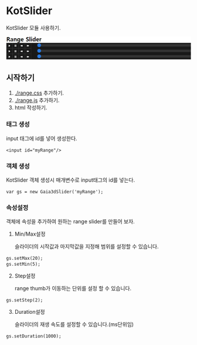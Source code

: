 # KotSlider

KotSlider 모듈 사용하기.

![screenshot](./images/img.png)

## 시작하기

1. [./range.css](./range.css) 추가하기.
2. [./range.js](./range.js) 추가하기.
3. html 작성하기.

### 태그 생성

input 태그에 id를 넣어 생성한다.

```
<input id="myRange"/>
```

### 객체 생성

KotSlider 객체 생성시 매개변수로 input태그의 id를 넣는다.

```
var gs = new Gaia3dSlider('myRange');
```

### 속성설정

객체에 속성을 추가하여 원하는 range slider를 만들어 보자.

1. Min/Max설정

    슬라이더의 시작값과 마지막값을 지정해 범위를 설정할 수 있습니다.
```
gs.setMax(20);
gs.setMin(5);
```


2. Step설정

    range thumb가 이동하는 단위를 설정 할 수 있습니다.
```
gs.setStep(2);
```


3. Duration설정

    슬라이더의 재생 속도를 설정할 수 있습니다.(ms단위임)
```
gs.setDuration(1000);
```
